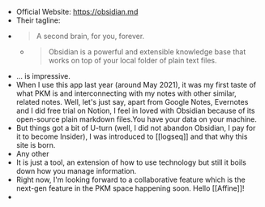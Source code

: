 - Official Website: https://obsidian.md
- Their tagline:
- > A second brain, 
   for you, forever.
	- >Obsidian is a powerful and extensible knowledge base
	  that works on top of your local folder of plain text files.
- ... is impressive.
- When I use this app last year (around May 2021), it was my first taste of what PKM is and interconnecting with my notes with other similar, related notes. Well, let's just say, apart from Google Notes, Evernotes and I did free trial on Notion, I feel in loved with Obsidian because of its open-source plain markdown files.You have your data on your machine.
- But things got a bit of U-turn (well, I did not abandon Obsidian, I pay for it to become Insider), I was introduced to [[logseq]] and that why this site is born.
- Any other
- It is just a tool, an extension of how to use technology but still it boils down how you manage information.
- Right now, I'm looking forward to a collaborative feature which is the next-gen feature in the PKM space happening soon. Hello [[Affine]]!
-